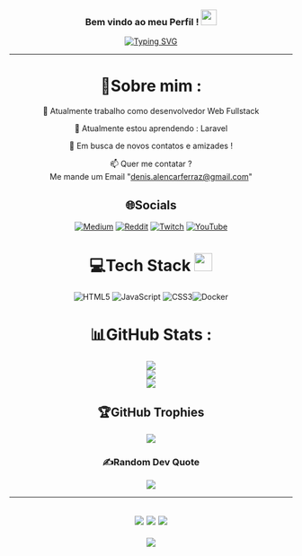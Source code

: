 <h3 align="center">
  Bem vindo ao meu Perfil !
  <img src="https://media.giphy.com/media/hvRJCLFzcasrR4ia7z/giphy.gif" width="28">
</h3>
<p align="center">
<a href="https://github.com/Denismapll"><img src="https://readme-typing-svg.herokuapp.com?font=Fira+Code&pause=1000&center=true&random=false&width=500&lines=Bem+vindo+ao+meu+Github+!;Me+chamo+Denis+Desenvolvedor+Fullstack+Jr" alt="Typing SVG" /></a>
</p>

---
<div align="center">
  
# 💫Sobre mim :
🔭 Atualmente trabalho como desenvolvedor Web Fullstack
  
🌱 Atualmente estou aprendendo : Laravel

  💬 Em busca de novos contatos e amizades !

  📫 Quer me contatar ?  
 Me mande um Email "denis.alencarferraz@gmail.com"

## 🌐Socials
[![Medium](https://img.shields.io/badge/Medium-12100E?logo=medium&logoColor=white)](https://medium.com/@CodeWhiteWeb) [![Reddit](https://img.shields.io/badge/Reddit-%23FF4500.svg?logo=Reddit&logoColor=white)](https://reddit.com/user/CodeWhiteWeb) [![Twitch](https://img.shields.io/badge/Twitch-%239146FF.svg?logo=Twitch&logoColor=white)](https://twitch.tv/code_white_web) [![YouTube](https://img.shields.io/badge/YouTube-%23FF0000.svg?logo=YouTube&logoColor=white)](https://youtube.com/c/CodeWhiteWeb) 

# 💻Tech Stack <img src = "https://media2.giphy.com/media/QssGEmpkyEOhBCb7e1/giphy.gif?cid=ecf05e47a0n3gi1bfqntqmob8g9aid1oyj2wr3ds3mg700bl&rid=giphy.gif" width = 32px> 
![HTML5](https://img.shields.io/badge/html5-%23E34F26.svg?style=for-the-badge&logo=html5&logoColor=white) ![JavaScript](https://img.shields.io/badge/javascript-%23323330.svg?style=for-the-badge&logo=javascript&logoColor=%23F7DF1E) ![CSS3](https://img.shields.io/badge/css3-%231572B6.svg?style=for-the-badge&logo=css3&logoColor=white)![Docker](https://img.shields.io/badge/docker-%230db7ed.svg?style=for-the-badge&logo=docker&logoColor=white)
# 📊GitHub Stats :
![](https://github-readme-stats.vercel.app/api?username=Denismapll&theme=radical&hide_border=false&include_all_commits=false&count_private=false)<br/>
![](https://github-readme-streak-stats.herokuapp.com/?user=Denismapll&theme=radical&hide_border=false)<br/>
![](https://github-readme-stats.vercel.app/api/top-langs/?username=Denismapll&theme=radical&hide_border=false&include_all_commits=false&count_private=false&layout=compact)

## 🏆GitHub Trophies
![](https://github-profile-trophy.vercel.app/?username=Denismapll&theme=discord&no-frame=false&no-bg=false&margin-w=4)


### ✍️Random Dev Quote
![](https://quotes-github-readme.vercel.app/api?type=horizontal&theme=merko)

---
![](https://forthebadge.com/images/badges/powered-by-black-magic.svg)
![](http://ForTheBadge.com/images/badges/built-by-developers.svg)
![](https://forthebadge.com/images/badges/uses-brains.svg)
---
![](https://komarev.com/ghpvc/?username=Denismapll&label=Visitors+Count&color=brightgreen)
</div>
